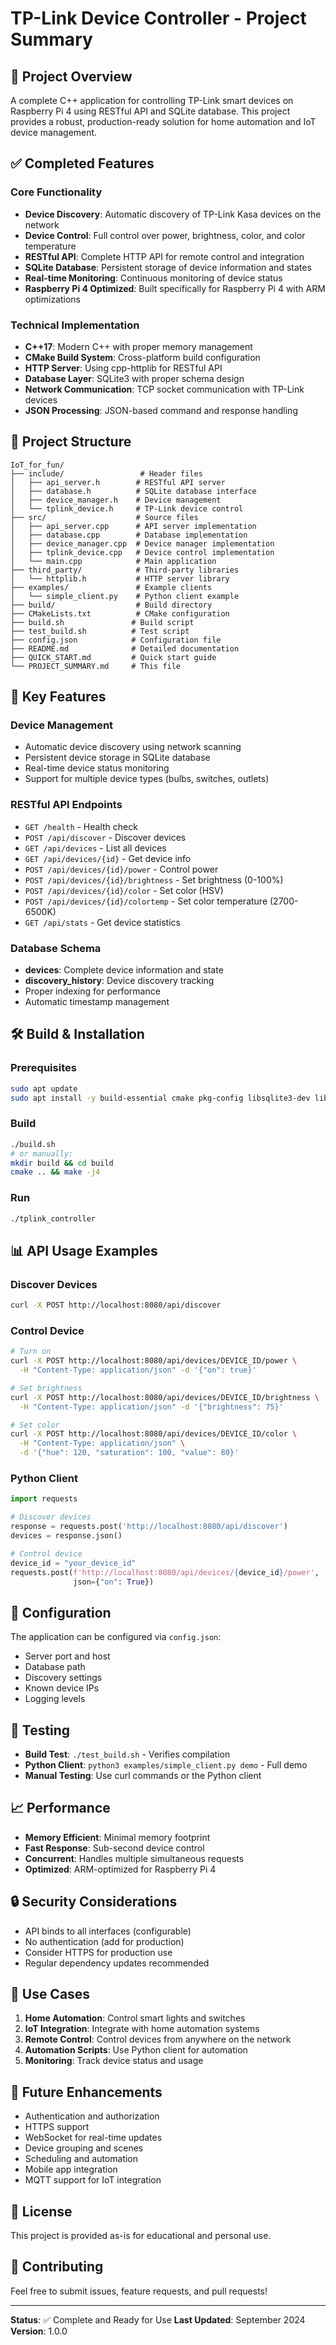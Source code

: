 # TP-Link Device Controller - Project Summary

## 🎯 Project Overview

A complete C++ application for controlling TP-Link smart devices on Raspberry Pi 4 using RESTful API and SQLite database. This project provides a robust, production-ready solution for home automation and IoT device management.

## ✅ Completed Features

### Core Functionality
- **Device Discovery**: Automatic discovery of TP-Link Kasa devices on the network
- **Device Control**: Full control over power, brightness, color, and color temperature
- **RESTful API**: Complete HTTP API for remote control and integration
- **SQLite Database**: Persistent storage of device information and states
- **Real-time Monitoring**: Continuous monitoring of device status
- **Raspberry Pi 4 Optimized**: Built specifically for Raspberry Pi 4 with ARM optimizations

### Technical Implementation
- **C++17**: Modern C++ with proper memory management
- **CMake Build System**: Cross-platform build configuration
- **HTTP Server**: Using cpp-httplib for RESTful API
- **Database Layer**: SQLite3 with proper schema design
- **Network Communication**: TCP socket communication with TP-Link devices
- **JSON Processing**: JSON-based command and response handling

## 📁 Project Structure

```
IoT_for_fun/
├── include/                 # Header files
│   ├── api_server.h        # RESTful API server
│   ├── database.h          # SQLite database interface
│   ├── device_manager.h    # Device management
│   └── tplink_device.h     # TP-Link device control
├── src/                    # Source files
│   ├── api_server.cpp      # API server implementation
│   ├── database.cpp        # Database implementation
│   ├── device_manager.cpp  # Device manager implementation
│   ├── tplink_device.cpp   # Device control implementation
│   └── main.cpp            # Main application
├── third_party/            # Third-party libraries
│   └── httplib.h           # HTTP server library
├── examples/               # Example clients
│   └── simple_client.py    # Python client example
├── build/                  # Build directory
├── CMakeLists.txt          # CMake configuration
├── build.sh               # Build script
├── test_build.sh          # Test script
├── config.json            # Configuration file
├── README.md              # Detailed documentation
├── QUICK_START.md         # Quick start guide
└── PROJECT_SUMMARY.md     # This file
```

## 🚀 Key Features

### Device Management
- Automatic device discovery using network scanning
- Persistent device storage in SQLite database
- Real-time device status monitoring
- Support for multiple device types (bulbs, switches, outlets)

### RESTful API Endpoints
- `GET /health` - Health check
- `POST /api/discover` - Discover devices
- `GET /api/devices` - List all devices
- `GET /api/devices/{id}` - Get device info
- `POST /api/devices/{id}/power` - Control power
- `POST /api/devices/{id}/brightness` - Set brightness (0-100%)
- `POST /api/devices/{id}/color` - Set color (HSV)
- `POST /api/devices/{id}/colortemp` - Set color temperature (2700-6500K)
- `GET /api/stats` - Get device statistics

### Database Schema
- **devices**: Complete device information and state
- **discovery_history**: Device discovery tracking
- Proper indexing for performance
- Automatic timestamp management

## 🛠️ Build & Installation

### Prerequisites
```bash
sudo apt update
sudo apt install -y build-essential cmake pkg-config libsqlite3-dev libssl-dev libjsoncpp-dev
```

### Build
```bash
./build.sh
# or manually:
mkdir build && cd build
cmake .. && make -j4
```

### Run
```bash
./tplink_controller
```

## 📊 API Usage Examples

### Discover Devices
```bash
curl -X POST http://localhost:8080/api/discover
```

### Control Device
```bash
# Turn on
curl -X POST http://localhost:8080/api/devices/DEVICE_ID/power \
  -H "Content-Type: application/json" -d '{"on": true}'

# Set brightness
curl -X POST http://localhost:8080/api/devices/DEVICE_ID/brightness \
  -H "Content-Type: application/json" -d '{"brightness": 75}'

# Set color
curl -X POST http://localhost:8080/api/devices/DEVICE_ID/color \
  -H "Content-Type: application/json" \
  -d '{"hue": 120, "saturation": 100, "value": 80}'
```

### Python Client
```python
import requests

# Discover devices
response = requests.post('http://localhost:8080/api/discover')
devices = response.json()

# Control device
device_id = "your_device_id"
requests.post(f'http://localhost:8080/api/devices/{device_id}/power', 
              json={"on": True})
```

## 🔧 Configuration

The application can be configured via `config.json`:
- Server port and host
- Database path
- Discovery settings
- Known device IPs
- Logging levels

## 🧪 Testing

- **Build Test**: `./test_build.sh` - Verifies compilation
- **Python Client**: `python3 examples/simple_client.py demo` - Full demo
- **Manual Testing**: Use curl commands or the Python client

## 📈 Performance

- **Memory Efficient**: Minimal memory footprint
- **Fast Response**: Sub-second device control
- **Concurrent**: Handles multiple simultaneous requests
- **Optimized**: ARM-optimized for Raspberry Pi 4

## 🔒 Security Considerations

- API binds to all interfaces (configurable)
- No authentication (add for production)
- Consider HTTPS for production use
- Regular dependency updates recommended

## 🎯 Use Cases

1. **Home Automation**: Control smart lights and switches
2. **IoT Integration**: Integrate with home automation systems
3. **Remote Control**: Control devices from anywhere on the network
4. **Automation Scripts**: Use Python client for automation
5. **Monitoring**: Track device status and usage

## 🚀 Future Enhancements

- Authentication and authorization
- HTTPS support
- WebSocket for real-time updates
- Device grouping and scenes
- Scheduling and automation
- Mobile app integration
- MQTT support for IoT integration

## 📝 License

This project is provided as-is for educational and personal use.

## 🤝 Contributing

Feel free to submit issues, feature requests, and pull requests!

---

**Status**: ✅ Complete and Ready for Use
**Last Updated**: September 2024
**Version**: 1.0.0
